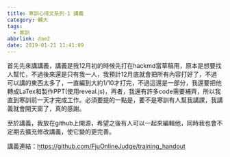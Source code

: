 ```yaml
---
title: 寒訓心得文系列-1 講義
category: 輔大
tags:
  - 寒訓
abbrlink: dae2
date: 2019-01-21 11:41:09
---
```

首先先來講講義，講義是我12月初的時候先打在hackmd當草稿用，原本是想要找人幫忙，不過後來還是只有我一人，我預計12月底就會把所有內容打好了，不過可以講的東西太多了，一直編到大約1/10才打完，不過這還是一部分，我還要把他轉成LaTex和製作PPT(使用reveal.js)，再者，我還有許多code需要補齊，所以我直到寒訓前一天才完成工作。必須要提的一點是，要不是寒訓有人幫我講課，我講義就會開天窗了，真的感謝。
<!-- more -->
至於講義，我放在github上開源，希望之後有人可以一起來編輯他，同時我也會不定期去擴充修改講義，使它變的更完善。

講義連結：https://github.com/FjuOnlineJudge/training_handout